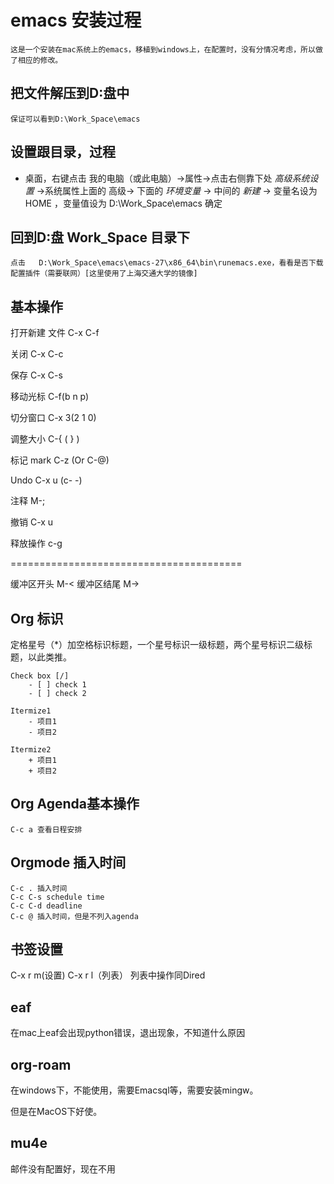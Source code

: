# emacs 安装过程

	这是一个安装在mac系统上的emacs，移植到windows上，在配置时，没有分情况考虑，所以做了相应的修改。

## 把文件解压到D:盘中

	保证可以看到D:\Work_Space\emacs

## 设置跟目录，过程

- 桌面，右键点击 我的电脑（或此电脑）->属性->点击右侧靠下处 *高级系统设置* ->系统属性上面的 高级-> 下面的  *环境变量* -> 中间的 *新建* -> 变量名设为 HOME ，变量值设为  D:\Work_Space\emacs   确定

## 回到D:盘 Work_Space 目录下

	点击   D:\Work_Space\emacs\emacs-27\x86_64\bin\runemacs.exe，看看是否下载配置插件（需要联网）[这里使用了上海交通大学的镜像]

## 基本操作

打开新建  文件 C-x C-f

关闭   C-x C-c

保存   C-x C-s

移动光标  C-f(b n p)

切分窗口 C-x 3(2 1 0)

调整大小  C-{  ( } )

标记 mark  C-z (Or C-@)

Undo C-x u (c- -)

注释      M-;

撤销 C-x u

释放操作 c-g

========================================

缓冲区开头   M-< 
缓冲区结尾   M-> 
## Org 标识
定格星号（*）加空格标识标题，一个星号标识一级标题，两个星号标识二级标题，以此类推。

	Check box [/]
		- [ ] check 1
		- [ ] check 2

	Itermize1
		- 项目1
		- 项目2
 
	Itermize2
		+ 项目1
		+ 项目2
		
## Org Agenda基本操作
	
	C-c a 查看日程安排
## Orgmode 插入时间

	C-c . 插入时间
	C-c C-s schedule time
	C-c C-d deadline
	C-c @ 插入时间，但是不列入agenda

## 书签设置

C-x r m(设置) 
C-x r l（列表）
列表中操作同Dired


## eaf

在mac上eaf会出现python错误，退出现象，不知道什么原因
	
## org-roam

在windows下，不能使用，需要Emacsql等，需要安装mingw。

但是在MacOS下好使。


## mu4e

邮件没有配置好，现在不用

